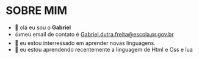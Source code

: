 # SOBRE MIM
- 👋 olá eu sou o **Gabriel**
- :+1:meu email de contato é Gabriel.dutra.freita@escola.pr.gov.br
- 👀 eu estou interressado em aprender novas linguagens.
- 🌱 eu estou aprendendo recentemente a linguagem de Html e Css e lua
